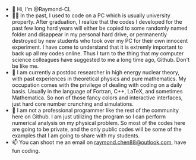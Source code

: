 - 👋 Hi, I’m @Raymond-CL
- 🙅‍♂️ In the past, I used to code on a PC which is usually university property. After graduation, I realize that the codes I developed for the past few long hard years will either be copied to some randomly named folder and disappear in my personal hard drive, or permanently destroyed by new students who took over my PC for their own innocent experiment. I have come to understand that it is extremly important to back up all my codes online. Thus I turn to the thing that my computer science colleagues have suggested to me a long time ago, Github. Don't be like me.
- 👀 I am currently a postdoc researcher in high energy nuclear theory, with past experiences in theoretical physics and pure mathematics. My occupation comes with the privilege of dealing with coding on a daily basis. Usually in the language of Fortran, C++, LaTeX, and sometimes Mathematica. So non of those fancy colors and interactive interfaces, just hard core number crunching and simulations.
- 🌱 I am not a professional programmer like the rest of the community here on Github. I am just utilizing the program so I can perform numerical analysis on my physical problem. So most of the codes here are going to be private, and the only public codes will be some of the examples that I am going to share with my students.
- 📫 You can shoot me an email on raymond.chen88@outlook.com, have fun coding.

<!---
Raymond-CL/Raymond-CL is a ✨ special ✨ repository because its `README.md` (this file) appears on your GitHub profile.
You can click the Preview link to take a look at your changes.
--->
